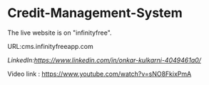 # Credit-Management-System

The live website is on "infinityfree".


URL:cms.infinityfreeapp.com

*LinkedIn:https://www.linkedin.com/in/onkar-kulkarni-4049461a0/*

Video link : https://www.youtube.com/watch?v=sNO8FkixPmA
